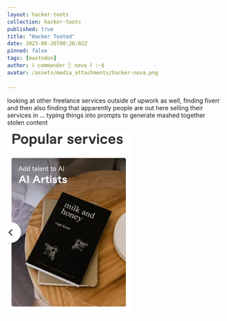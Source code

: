 ```yaml
---
layout: hacker-toots
collection: hacker-toots
published: true
title: "Hacker Tooted"
date: 2023-06-26T00:20:02Z
pinned: false
tags: [mastodon]
author: ⸸ commander ░ nova ⸸ :~$
avatar: /assets/media_attachments/hacker-nova.png

---
```


<p>looking at other freelance services outside of upwork as well, finding fiverr and then also finding that apparently people are out here selling their services in ... typing things into prompts to generate mashed together stolen content</p>

![media](/assets/media_attachments/files/110/607/649/556/656/946/original/7550ffb227b08fa2.png)
